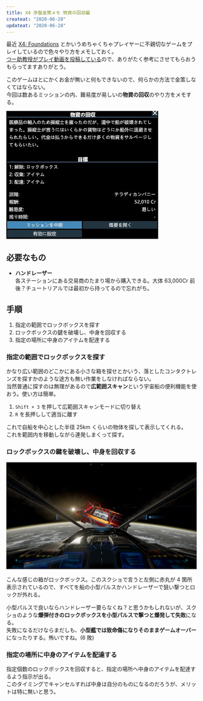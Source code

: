 ```yaml
---
title: X4 序盤金策メモ 物資の回収編
createat: "2020-06-28"
updateat: "2020-06-28"
---
```


最近 [X4: Foundations](https://store.steampowered.com/app/392160) とかいうめちゃくちゃプレイヤーに不親切なゲームをプレイしているので色々やり方をメモしておく。  
[つー助教授がプレイ動画を投稿している](https://www.nicovideo.jp/series/116190)ので、ありがたく参考にさせてもらおうもらってますありがとう。  

このゲームはとにかくお金が無いと何もできないので、何らかの方法で金策しなくてはならない。  
今回は数あるミッションの内、難易度が易しいの**物資の回収**のやり方をメモする。  

![ミッション: 物資の回収](20200628143356_1.jpg)

## 必要なもの

- **ハンドレーザー**  
  各ステーションにある交易商のたまり場から購入できる。大体 63,000Cr 前後？チュートリアルでは最初から持ってるので忘れがち。

## 手順

1. 指定の範囲でロックボックスを探す
2. ロックボックスの鍵を破壊し、中身を回収する
3. 指定の場所に中身のアイテムを配達する

### 指定の範囲でロックボックスを探す

かなり広い範囲のどこかにある小さな箱を探せとかいう、落としたコンタクトレンズを探すかのような途方も無い作業をしなければならない。  
当然普通に探すのは無理があるので**広範囲スキャン**という宇宙船の便利機能を使おう。使い方は簡単。  

1. `Shift + 3` を押して広範囲スキャンモードに切り替え
2. `R` を長押しして適当に離す

これで自船を中心とした半径 25km くらいの物体を探して表示してくれる。  
これを範囲内を移動しながら連発しまくって探す。  

### ロックボックスの鍵を破壊し、中身を回収する

![爆弾付きロックボックス](20200628124918_1.jpg)

こんな感じの箱がロックボックス。このスクショで言うと左側に赤丸が 4 箇所表示されているので、すべてを船の小型パルスかハンドレーザーで狙い撃つとロックが外れる。

小型パルスで良いならハンドレーザー要らなくね？と思うかもしれないが、スクショのような**爆弾付きのロックボックスを小型パルスで撃つと爆発して失敗**になる。  
失敗になるだけならまだしも、**小型艦では致命傷になりそのままゲームオーバー**になったりする。怖いですね。(6 敗)  

### 指定の場所に中身のアイテムを配達する

指定個数のロックボックスを回収すると、指定の場所へ中身のアイテムを配達するよう指示が出る。  
このタイミングでキャンセルすれば中身は自分のものになるのだろうが、メリットは特に無いと思う。  

